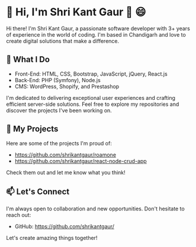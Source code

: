 # 👋 Hi, I'm Shri Kant Gaur 👋 😄

Hi there! I'm Shri Kant Gaur, a passionate software developer with 3+ years of experience in the world of coding. I'm based in Chandigarh and love to create digital solutions that make a difference.

## 💼 What I Do

- Front-End: HTML, CSS, Bootstrap, JavaScript, jQuery, React.js
- Back-End: PHP (Symfony), Node.js
- CMS: WordPress, Shopify, and Prestashop

I'm dedicated to delivering exceptional user experiences and crafting efficient server-side solutions. Feel free to explore my repositories and discover the projects I've been working on.

## 🚀 My Projects

Here are some of the projects I'm proud of:

- https://github.com/shrikantgaur/roamone 
- https://github.com/shrikantgaur/react-node-crud-app

Check them out and let me know what you think!

## 📫 Let's Connect

I'm always open to collaboration and new opportunities. Don't hesitate to reach out:

- GitHub: https://github.com/shrikantgaur/

Let's create amazing things together!
